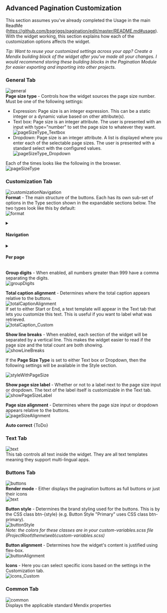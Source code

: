 ## Advanced Pagination Customization
This section assumes you've already completed the Usage in the main ReadMe (https://github.com/bsgriggs/pagination/edit/master/README.md#usage). With the widget working, this section explains how each of the customization options affects the widget.  
  
_Tip: Want to reuse your customized settings across your app? Create a Mendix building block of the widget after you've made all your changes. I would recommend storing these building blocks in the Pagination Module for easier exporting and importing into other projects._

### General Tab
![general](https://github.com/bsgriggs/pagination/blob/media_v2/general.png)  
**Page size type** - Controls how the widget sources the page size number. Must be one of the following settings:
- Expression: Page size is an integer expression. This can be a static integer or a dynamic value based on other attribute(s).
- Text box: Page size is an integer attribute. The user is presented with an input with type="number" to set the page size to whatever they want.  
![pageSizeType_Textbox](https://github.com/bsgriggs/pagination/blob/media_v2/customization/pageSizeType_Textbox.png)  
- Dropdown: Page size is an integer attribute. A list is displayed where you enter each of the selectable page sizes. The user is presented with a standard select with the configured values.  
![pageSizeType_Dropdown](https://github.com/bsgriggs/pagination/blob/media_v2/customization/pageSizeType_Dropdown.png)

Each of the times looks like the following in the browser.  
![pageSizeType](https://github.com/bsgriggs/pagination/blob/media_v2/customization/pageSizeType.png)  

### Customization Tab
![customizationNavigation](https://github.com/bsgriggs/pagination/blob/media_v2/customization/customizationNavigation.png)  
**Format** - The main structure of the buttons. Each has its own sub-set of options in the Type section shown in the expandable sections below. The two types look like this by default:   
![format](https://github.com/bsgriggs/pagination/blob/media_v2/customization/format.png)  


<details>
<summary><h4>Navigation</h4></summary>

**Include end buttons** - Show buttons to navigate to the first and last page.  
![includeEndButtons](https://github.com/bsgriggs/pagination/blob/media_v2/customization/includeEndButtons.png)  

**Page display type** - Determines the format of the text in the middle of the buttons. Each part of the text can be customized in the Text tab (e.g. "Page" or "of"). If set to Custom, a text template appears for you to enter whatever you want.  
![pageDisplayType](https://github.com/bsgriggs/pagination/blob/media_v2/customization/pageDisplayType.png)  
 
</details>

<details>
<summary><h4>Per page</h4></summary>

![customizationPerPage](https://github.com/bsgriggs/pagination/blob/media_v2/customization/customizationPerPage.png)  

**Include end buttons** - Show buttons to navigate to the first and last page.  
![includeEndButtons](https://github.com/bsgriggs/pagination/blob/media_v2/customization/includeEndButtons.png)  

**Page offset** - The number of pages away from the current page to display in the list. Should be at least 1.  
![pageOffset_Middle](https://github.com/bsgriggs/pagination/blob/media_v2/customization/pageOffset_Middle.png)  

**Page break** - Determines what is displayed in any gaps in the pages. The Ellipses icon follows the color of the Button Style in the Buttons tab. The icon itself can also be customized in the Buttons tab.  
![pageBreak](https://github.com/bsgriggs/pagination/blob/media_v2/customization/pageBreak.png)  
 
</details>

**Group digits** - When enabled, all numbers greater than 999 have a comma separating the digits.  
![groupDigits](https://github.com/bsgriggs/pagination/blob/media_v2/customization/groupDigits.png)  

**Total caption alignment** - Determines where the total caption appears relative to the buttons.  
![totalCaptionAlignment](https://github.com/bsgriggs/pagination/blob/media_v2/customization/totalCaptionAlignment.png)  
If set to either Start or End, a text template will appear in the Text tab that lets you customize this text. This is useful if you want to label what was retrieved.  
![totalCaption_Custom](https://github.com/bsgriggs/pagination/blob/media_v2/customization/totalCaption_Custom.png)  

**Show line breaks** - When enabled, each section of the widget will be separated by a vertical line. This makes the widget easier to read if the page size and the total count are both showing.  
![showLineBreaks](https://github.com/bsgriggs/pagination/blob/media_v2/customization/showLineBreaks.png)  

If the **Page Size Type** is set to either Text box or Dropdown, then the following settings will be available in the Style section.

![styleWithPageSize](https://github.com/bsgriggs/pagination/blob/media_v2/customization/styleWithPageSize.png)  

**Show page size label** - Whether or not to a label next to the page size input or dropdown. The text of the label itself is customizable in the Text tab.  
![showPageSizeLabel](https://github.com/bsgriggs/pagination/blob/media_v2/customization/showPageSizeLabel.png)  

**Page size alignment** - Determines where the page size input or dropdown appears relative to the buttons.  
![pageSizeAlignment](https://github.com/bsgriggs/pagination/blob/media_v2/customization/pageSizeAlignment.png)  

**Auto correct**
{ToDo}

### Text Tab
![text](https://github.com/bsgriggs/pagination/blob/media_v2/customization/text.png)  
This tab controls all text inside the widget. They are all text templates meaning they support multi-lingual apps.

### Buttons Tab
![buttons](https://github.com/bsgriggs/pagination/blob/media_v2/customization/buttons.png)  
**Render mode** - Either displays the pagination buttons as full buttons or just their icons  
![text](https://github.com/bsgriggs/pagination/blob/media_v2/customization/renderMode.png)  

**Button style** - Determines the brand styling used for the buttons. This is by the CSS class btn-{style} (e.g. Button Style "Primary" uses CSS class btn-primary).  
![buttonStyle](https://github.com/bsgriggs/pagination/blob/media_v2/customization/buttonStyle.png)  
_Note: the colors for these classes are in your custom-variables.scss file (ProjectRoot\theme\web\custom-variables.scss)_  

**Button alignment** - Determines how the widget's content is justified using flex-box.  
![buttonAlignment](https://github.com/bsgriggs/pagination/blob/media_v2/customization/buttonAlignment.png)  

**Icons** - Here you can select specific icons based on the settings in the Customization tab.  
![icons_Custom](https://github.com/bsgriggs/pagination/blob/media_v2/customization/icons_Custom.png)  

### Common Tab
![common](https://github.com/bsgriggs/pagination/blob/media_v2/customization/common.png)  
Displays the applicable standard Mendix properties
